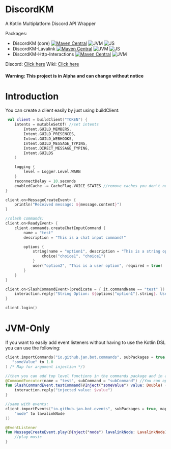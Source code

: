 # DiscordKM

A Kotlin Multiplatform Discord API Wrapper

Packages:

- DiscordKM (core) [![Maven Central](https://img.shields.io/maven-central/v/io.github.jan-tennert.discordkm/DiscordKM)](https://search.maven.org/artifact/io.github.jan-tennert.discordkm/DiscordKM) ![JVM](https://img.shields.io/badge/-jvm-brightgreen) ![JS](https://img.shields.io/badge/-js-ffd900)
- DiscordKM-Lavalink [![Maven Central](https://img.shields.io/maven-central/v/io.github.jan-tennert.discordkm/DiscordKM)](https://search.maven.org/artifact/io.github.jan-tennert.discordkm/DiscordKM-Lavalink) ![JVM](https://img.shields.io/badge/-jvm-brightgreen) ![JS](https://img.shields.io/badge/-js-ffd900)
- DiscordKM-Http-Interactions [![Maven Central](https://img.shields.io/maven-central/v/io.github.jan-tennert.discordkm/DiscordKM)](https://search.maven.org/artifact/io.github.jan-tennert.discordkm/DiscordKM-Http-Interactions) ![JVM](https://img.shields.io/badge/-jvm-brightgreen)

Discord: [Click here](https://discord.gg/mxRqJa4pHe)
Wiki: [Click here](https://github.com/jan-tennert/DiscordKM/wiki)

#### Warning: This project is in Alpha and can change without notice

# Introduction

You can create a client easily by just using buildClient:

```kotlin
 val client = buildClient("TOKEN") {
    intents = mutableSetOf( //set intents
        Intent.GUILD_MEMBERS,
        Intent.GUILD_PRESENCES,
        Intent.GUILD_WEBHOOKS,
        Intent.GUILD_MESSAGE_TYPING,
        Intent.DIRECT_MESSAGE_TYPING,
        Intent.GUILDS
    )

    logging {
        level = Logger.Level.WARN
    }
    reconnectDelay = 10.seconds
    enabledCache -= CacheFlag.VOICE_STATES //remove caches you don't need
}

client.on<MessageCreateEvent> {
    println("Received message: ${message.content}")
}

//slash commands:
client.on<ReadyEvent> {
    client.commands.createChatInputCommand {
        name = "test"
        description = "This is a chat input command!"

        options {
            string(name = "option1", description = "This is a string option", required = true) {
                choice("choice1", "choice1")
            }
            user("option2", "This is a user option", required = true)
        }
    }
}

client.on<SlashCommandEvent>(predicate = { it.commandName == "test" }) {
    interaction.reply("String Option: ${options["option1"].string}. User Name: ${options["option2"].user.name}")
}

client.login()
```
# JVM-Only
If you want to easily add event listeners without having to use the Kotlin DSL you can use the following:
```kotlin
client.importCommands("io.github.jan.bot.commands", subPackages = true, mapOf(
   "someValue" to 1.0 
) /* Map for argument injection */)

//then you can add top level functions in the commands package and in all its subpackages
@CommandExecutor(name = "test", subCommand = "subCommand") //You can optionally use subCommand and subCommandGroup
fun SlashCommandEvent.testCommand(@Inject("someValue") value: Double) {
    interaction.reply("injected value: $value")
}

//same with events:
client.importEvents("io.github.jan.bot.events", subPackages = true, mapOf(
    "node" to lavalinkNode
))

@EventListener
fun MessageCreateEvent.play(@Inject("node") lavalinkNode: LavalinkNode) {
    //play music
}

```